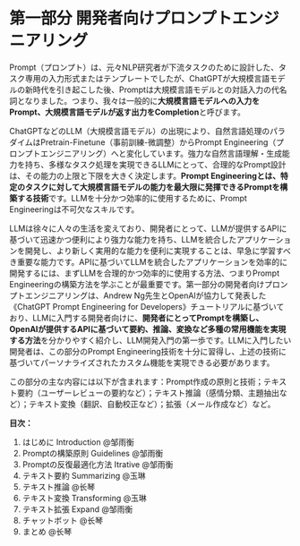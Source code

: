 # 第一部分 開発者向けプロンプトエンジニアリング

Prompt（プロンプト）は、元々NLP研究者が下流タスクのために設計した、タスク専用の入力形式またはテンプレートでしたが、ChatGPTが大規模言語モデルの新時代を引き起こした後、Promptは大規模言語モデルとの対話入力の代名詞となりました。つまり、我々は一般的に**大規模言語モデルへの入力をPrompt、大規模言語モデルが返す出力をCompletion**と呼びます。

ChatGPTなどのLLM（大規模言語モデル）の出現により、自然言語処理のパラダイムはPretrain-Finetune（事前訓練-微調整）からPrompt Engineering（プロンプトエンジニアリング）へと変化しています。強力な自然言語理解・生成能力を持ち、多様なタスク処理を実現できるLLMにとって、合理的なPrompt設計は、その能力の上限と下限を大きく決定します。**Prompt Engineeringとは、特定のタスクに対して大規模言語モデルの能力を最大限に発揮できるPromptを構築する技術**です。LLMを十分かつ効率的に使用するために、Prompt Engineeringは不可欠なスキルです。

LLMは徐々に人々の生活を変えており、開発者にとって、LLMが提供するAPIに基づいて迅速かつ便利により強力な能力を持ち、LLMを統合したアプリケーションを開発し、より新しく実用的な能力を便利に実現することは、早急に学習すべき重要な能力です。APIに基づいてLLMを統合したアプリケーションを効率的に開発するには、まずLLMを合理的かつ効率的に使用する方法、つまりPrompt Engineeringの構築方法を学ぶことが最重要です。第一部分の開発者向けプロンプトエンジニアリングは、Andrew Ng先生とOpenAIが協力して発表した《ChatGPT Prompt Engineering for Developers》チュートリアルに基づいており、LLMに入門する開発者向けに、**開発者にとってPromptを構築し、OpenAIが提供するAPIに基づいて要約、推論、変換など多種の常用機能を実現する方法**を分かりやすく紹介し、LLM開発入門の第一歩です。LLMに入門したい開発者は、この部分のPrompt Engineering技術を十分に習得し、上述の技術に基づいてパーソナライズされたカスタム機能を実現できる必要があります。

この部分の主な内容には以下が含まれます：Prompt作成の原則と技術；テキスト要約（ユーザーレビューの要約など）；テキスト推論（感情分類、主題抽出など）；テキスト変換（翻訳、自動校正など）；拡張（メール作成など）など。

**目次：**

1. はじめに Introduction @邹雨衡
2. Promptの構築原則 Guidelines @邹雨衡
3. Promptの反復最適化方法 Itrative @邹雨衡
4. テキスト要約 Summarizing @玉琳
5. テキスト推論 @长琴
6. テキスト変換 Transforming @玉琳
7. テキスト拡張 Expand @邹雨衡
8. チャットボット @长琴
9. まとめ @长琴
